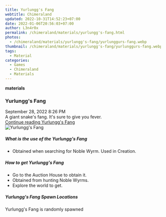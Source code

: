 ```yaml
---
title: Yurlungg's Fang
webtitle: Chimeraland
updated: 2022-10-31T14:52:23+07:00
date: 2022-01-06T20:56:03+07:00
author: L3n4r0x
permalink: /chimeraland/materials/yurlungg's-fang.html
photos:
  - /chimeraland/materials/yurlungg's-fang/yurlunggurs-fang.webp
thumbnail: /chimeraland/materials/yurlungg's-fang/yurlunggurs-fang.webp
tags:
  - Material
categories:
  - Games
  - Chimeraland
  - Materials
---
```


<section id="bootstrap-wrapper"><link rel="stylesheet" href="https://cdn.statically.io/gh/dimaslanjaka/Web-Manajemen/40ac3225/css/bootstrap-4.5-wrapper.css"/><div class="row g-0 border rounded overflow-hidden flex-md-row mb-4 shadow-sm position-relative"><div class="col p-4 d-flex flex-column position-static"><strong class="d-inline-block mb-2 text-success">materials</strong><h3 class="mb-0">Yurlungg&#x27;s Fang</h3><div class="mb-1 text-muted">September 28, 2022 8:26 PM</div><div class="mb-2 border p-1">A giant snake&#x27;s fang. It&#x27;s sure to give you fever.</div><a href="#" class="stretched-link d-none">Continue reading Yurlungg&#x27;s Fang</a></div><div class="col-auto d-none d-lg-block"><img src="/chimeraland/materials/yurlungg&#x27;s-fang/yurlunggurs-fang.webp" alt="Yurlungg&#x27;s Fang"/></div></div><div class="row"><div class="col-lg-6 col-12 mb-2"><div class="card"><div class="card-body"><h5 class="card-title">What is the use of the Yurlungg&#x27;s Fang</h5><div class="card-text"><ul><li>Obtained when searching for Noble Wyrm. Used in Creation.</li></ul></div></div></div></div><div class="col-lg-6 col-12 mb-2"><div class="card"><div class="card-body"><h5 class="card-title">How to get Yurlungg&#x27;s Fang</h5><div class="card-text"><ul><li>Go to the Auction House to obtain it.</li><li>Obtained from hunting Noble Wyrms.</li><li>Explore the world to get.</li></ul></div></div></div></div><div class="col-12 mb-2"><h5>Yurlungg&#x27;s Fang Spawn Locations</h5><p>Yurlungg&#x27;s Fang is randomly spawned</p></div></div></section>
